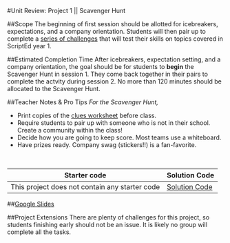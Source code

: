 #Unit Review: Project 1 || Scavenger Hunt


##Scope
The beginning of first session should be allotted for icebreakers, expectations, and a company orientation. Students will then pair up to complete a [series of challenges](clues.md) that will test their skills on topics covered in ScriptEd year 1. 


##Estimated Completion Time
After icebreakers, expectation setting, and a company orientation, the goal should be for students to **begin** the Scavenger Hunt in session 1.  They come back together in their pairs to complete the actvity during session 2.  No more than 120 minutes should be allocated to the Scavenger Hunt. 

##Teacher Notes & Pro Tips
*For the Scavenger Hunt,*
* Print copies of the [clues worksheet](clues.md) before class.
* Require students to pair up with someone who is not in their school. Create a community within the class!
* Decide how you are going to keep score. Most teams use a whiteboard.
* Have prizes ready. Company swag (stickers!!) is a fan-favorite.
<br>

| Starter code | Solution Code |
|-------|-------|
|This project does not contain any starter code | [Solution Code](https://github.com/ScriptEdcurriculum/solutions2016/blob/master/year2/1-review/clueSolution.md)|

##[Google Slides](https://docs.google.com/presentation/d/1IBuckUNnsTBvcRPv8AjgffajG1YFVkSW4-Ik8xYn-ik/edit#slide=id.g135945ce02_0_222)

##Project Extensions
There are plenty of challenges for this project, so students finishing early should not be an issue. It is likely no group will complete all the tasks.




